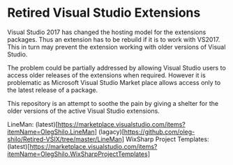 # Retired Visual Studio Extensions

Visual Studio 2017 has changed the hosting model for the extensions packages. Thus an extension has to be rebuild if it is to work with VS2017. This in turn may prevent the extension working with older versions of Visual Studio.

The problem could be partially addressed by allowing Visual Studio users to access older releases of the extensions when required. However it is problematic as Microsoft Visual Studio Market place allows access only to the latest release of a package. 

This repository is an attempt to soothe the pain by giving a shelter for the older versions of the active Visual Studio extensions. 

LineMan: (latest)[https://marketplace.visualstudio.com/items?itemName=OlegShilo.LineMan]  (lagacy)[https://github.com/oleg-shilo/Retired-VSIX/tree/master/LineMan]
WixSharp Project Templates: (latest)[https://marketplace.visualstudio.com/items?itemName=OlegShilo.WixSharpProjectTemplates]